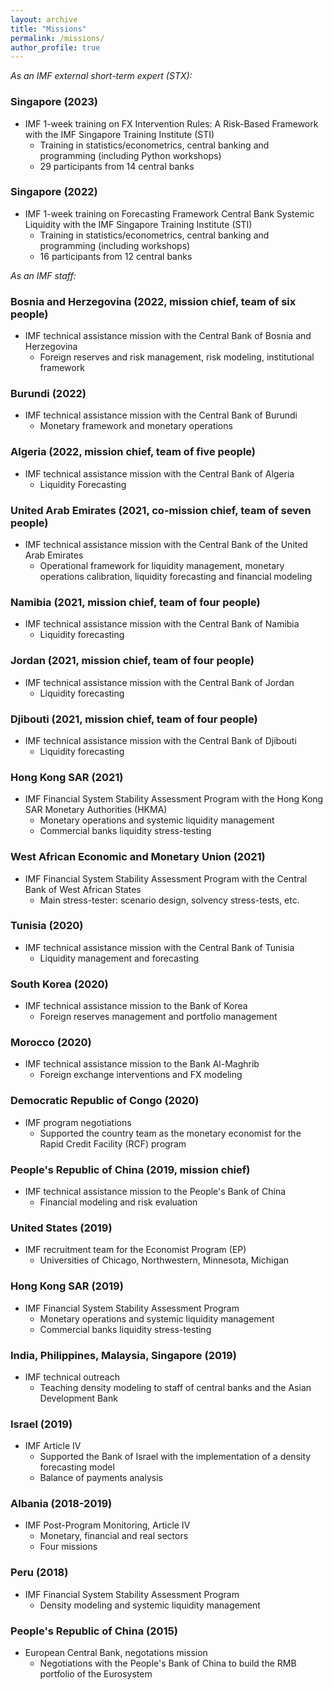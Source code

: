 ```yaml
---
layout: archive
title: "Missions"
permalink: /missions/
author_profile: true
---
```


_As an IMF external short-term expert (STX):_

### Singapore (2023)
* IMF 1-week training on FX Intervention Rules: A Risk-Based Framework with the IMF Singapore Training Institute (STI)
  * Training in statistics/econometrics, central banking and programming (including Python workshops) 
  * 29 participants from 14 central banks

### Singapore (2022)
* IMF 1-week training on Forecasting Framework Central Bank Systemic Liquidity with the IMF Singapore Training Institute (STI)
  * Training in statistics/econometrics, central banking and programming (including workshops)
  * 16 participants from 12 central banks



_As an IMF staff:_

### Bosnia and Herzegovina (2022, mission chief, team of six people)
* IMF technical assistance mission with the Central Bank of Bosnia and
  Herzegovina
  * Foreign reserves and risk management, risk modeling, institutional framework

### Burundi (2022)
* IMF technical assistance mission with the Central Bank of Burundi
  * Monetary framework and monetary operations

### Algeria (2022, mission chief, team of five people)
* IMF technical assistance mission with the Central Bank of Algeria
  * Liquidity Forecasting

### United Arab Emirates (2021, co-mission chief, team of seven people)
* IMF technical assistance mission with the Central Bank of the United Arab Emirates
  * Operational framework for liquidity management, monetary operations
    calibration, liquidity forecasting and financial modeling

### Namibia (2021, mission chief, team of four people)
* IMF technical assistance mission with the Central Bank of Namibia
  * Liquidity forecasting

### Jordan (2021, mission chief, team of four people)
* IMF technical assistance mission with the Central Bank of Jordan
  * Liquidity forecasting

### Djibouti (2021, mission chief, team of four people)
* IMF technical assistance mission with the Central Bank of Djibouti
  * Liquidity forecasting
  
### Hong Kong SAR (2021)
* IMF Financial System Stability Assessment Program with the Hong Kong SAR
  Monetary Authorities (HKMA)
  * Monetary operations and systemic liquidity management
  * Commercial banks liquidity stress-testing

### West African Economic and Monetary Union (2021)
* IMF Financial System Stability Assessment Program with the Central Bank of West African States
  * Main stress-tester: scenario design, solvency stress-tests, etc.

### Tunisia (2020)
* IMF technical assistance mission with the Central Bank of Tunisia
  * Liquidity management and forecasting

### South Korea (2020)
* IMF technical assistance mission to the Bank of Korea
  * Foreign reserves management and portfolio management

### Morocco (2020)
* IMF technical assistance mission to the Bank Al-Maghrib 
  * Foreign exchange interventions and FX modeling

### Democratic Republic of Congo (2020)
* IMF program negotiations 
  * Supported the country team as the monetary economist for the Rapid Credit
    Facility (RCF) program

### People's Republic of China (2019, mission chief)
* IMF technical assistance mission to the People's Bank of China 
  * Financial modeling and risk evaluation

### United States (2019)
* IMF recruitment team for the Economist Program (EP) 
  * Universities of Chicago, Northwestern, Minnesota, Michigan

### Hong Kong SAR (2019)
* IMF Financial System Stability Assessment Program 
  * Monetary operations and systemic liquidity management
  * Commercial banks liquidity stress-testing

### India, Philippines, Malaysia, Singapore (2019)
* IMF technical outreach
  * Teaching density modeling to staff of central banks and the Asian Development Bank

### Israel (2019)
* IMF Article IV 
  * Supported the Bank of Israel with the implementation of a density
    forecasting model
  * Balance of payments analysis

### Albania (2018-2019)
* IMF Post-Program Monitoring, Article IV
  * Monetary, financial and real sectors
  * Four missions

### Peru (2018)
* IMF Financial System Stability Assessment Program
  * Density modeling and systemic liquidity management

### People's Republic of China (2015)
* European Central Bank, negotations mission
  * Negotiations with the People's Bank of China to build the RMB portfolio of
    the Eurosystem
    
